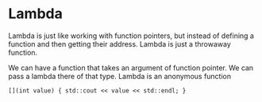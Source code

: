 # Lambda
Lambda is just like working with function pointers, but instead of defining a function and then getting their address.
Lambda is just a throwaway function.

We can have a function that takes an argument of function pointer. We can pass a lambda there of that type.
Lambda is an anonymous function

```
[](int value) { std::cout << value << std::endl; }
```
